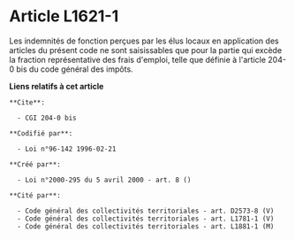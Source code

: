 # Article L1621-1

Les indemnités de fonction perçues par les élus locaux en application des articles du présent code ne sont saisissables que
pour la partie qui excède la fraction représentative des frais d'emploi, telle que définie à l'article 204-0 bis du code
général des impôts.

**Liens relatifs à cet article**

	**Cite**:

	  - CGI 204-0 bis

	**Codifié par**:

	  - Loi n°96-142 1996-02-21

	**Créé par**:

	  - Loi n°2000-295 du 5 avril 2000 - art. 8 ()

	**Cité par**:

	  - Code général des collectivités territoriales - art. D2573-8 (V)
	  - Code général des collectivités territoriales - art. L1781-1 (V)
	  - Code général des collectivités territoriales - art. L1881-1 (M)
